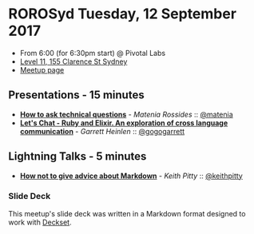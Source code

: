 # ROROSyd Tuesday, 12 September 2017

- From 6:00 (for 6:30pm start) @ Pivotal Labs
- [Level 11, 155 Clarence St Sydney][]
- [Meetup page][]

## Presentations - 15 minutes

- **[How to ask technical questions][]** - _Matenia Rossides_ :: [@matenia][]
- **[Let's Chat - Ruby and Elixir. An exploration of cross language communication][]** - _Garrett Heinlen_ :: [@gogogarrett][]

## Lightning Talks - 5 minutes

- **[How not to give advice about Markdown][]** - _Keith Pitty_ :: [@keithpitty][]

### Slide Deck

This meetup's slide deck was written in a Markdown format designed to work with
[Deckset][].

[How to ask technical questions]: https://speakerdeck.com/matenia/how-to-ask-technical-questions
[@matenia]: https://twitter.com/matenia
[Let's Chat - Ruby and Elixir. An exploration of cross language communication]: https://speakerdeck.com/gogogarrett/lets-chat
[@gogogarrett]: https://twitter.com/gogogarrett
[How not to give advice about Markdown]: https://speakerdeck.com/keithpitty/how-not-to-give-advice-about-markdown
[@keithpitty]: https://twitter.com/keithpitty
[Deckset]: https://www.decksetapp.com/
[Level 11, 155 Clarence St Sydney]: https://goo.gl/maps/k6v9wdomLWF2
[Meetup page]: https://www.meetup.com/Ruby-On-Rails-Oceania-Sydney/events/wfzqbmywmbqb/
